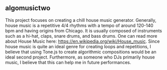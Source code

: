 ## algomusictwo
This project focuses on creating a chill house music generator. Generally, house music is a repetitive 4/4 rhythms with a tempo of around 120-140 bpm and having origins from Chicago. It is usually composed of instruments such as a hi-hat, claps, snare drums, and bass drums. One can read more about House Music here: https://en.wikipedia.org/wiki/House_music. Since house music is quite an ideal genre for creating loops and repetitions, I believe that using Tone.js to create algorithmic compositions would be an ideal second project. Furthermore, as someone who DJs primarily house music, I believe that this can help me in future performances.
